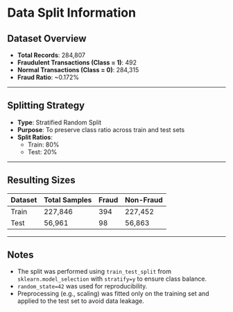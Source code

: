 # Data Split Information

## Dataset Overview

- **Total Records**: 284,807
- **Fraudulent Transactions (Class = 1)**: 492
- **Normal Transactions (Class = 0)**: 284,315
- **Fraud Ratio**: ~0.172%

---

## Splitting Strategy

- **Type**: Stratified Random Split
- **Purpose**: To preserve class ratio across train and test sets
- **Split Ratios**:
  - Train: 80%
  - Test: 20%

---

## Resulting Sizes

| Dataset | Total Samples | Fraud | Non-Fraud |
|---------|---------------|-------|-----------|
| Train   | 227,846       | 394   | 227,452   |
| Test    | 56,961        | 98    | 56,863    |

---

## Notes

- The split was performed using `train_test_split` from `sklearn.model_selection` with `stratify=y` to ensure class balance.
- `random_state=42` was used for reproducibility.
- Preprocessing (e.g., scaling) was fitted only on the training set and applied to the test set to avoid data leakage.